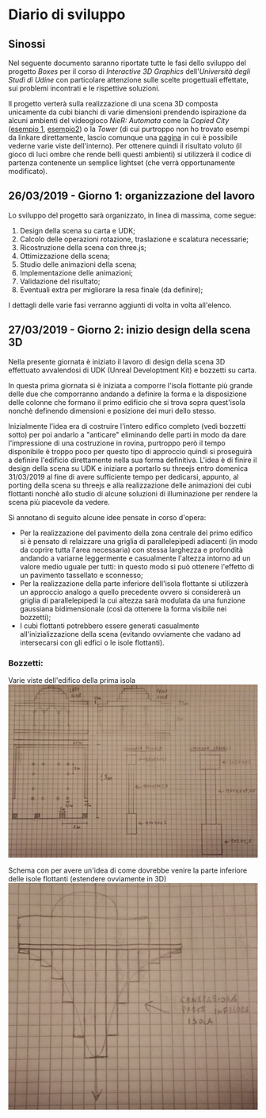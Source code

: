 # Diario di sviluppo

## Sinossi

Nel seguente documento saranno riportate tutte le fasi dello sviluppo del progetto _Boxes_  per il corso di _Interactive 3D Graphics_ dell'_Università degli Studi di Udine_ con particolare attenzione sulle scelte progettuali effettate, sui problemi incontrati e le rispettive soluzioni.

Il progetto verterà sulla realizzazione di una scena 3D composta unicamente da cubi bianchi di varie dimensioni prendendo ispirazione da alcuni ambienti del videogioco _NieR: Automata_ come la
_Copied City_ ([esempio 1](https://i.pinimg.com/originals/20/b8/c5/20b8c50b9ab9b90f5bef86c0ce2d386d.jpg), [esempio2](https://steamuserimages-a.akamaihd.net/ugc/947341295631366587/AB7D5149E653F0F5018483E310B4545002E49A48/)) o la _Tower_ (di cui purtroppo non ho trovato esempi da linkare direttamente, lascio comunque una [pagina](https://lparchive.org/NieR-Automata/Update%20135/) in cui è possibile vederne varie viste dell'interno).
Per ottenere quindi il risultato voluto (il gioco di luci ombre che rende belli questi ambienti) si utilizzerà il codice di partenza contenente un semplice lightset (che verrà opportunamente modificato).

## 26/03/2019 - Giorno 1: organizzazione del lavoro

Lo sviluppo del progetto sarà organizzato, in linea di massima, come segue:

1. Design della scena su carta e UDK;
2. Calcolo delle operazioni rotazione, traslazione e scalatura necessarie;
3. Ricostruzione della scena con three.js;
4. Ottimizzazione della scena;
5. Studio delle animazioni della scena;
6. Implementazione delle animazioni;
7. Validazione del risultato;
8. Eventuali extra per migliorare la resa finale (da definire);

I dettagli delle varie fasi verranno aggiunti di volta in volta all'elenco.

## 27/03/2019 - Giorno 2: inizio design della scena 3D

Nella presente giornata è iniziato il lavoro di design della scena 3D effettuato avvalendosi di UDK (Unreal Developtment Kit) e bozzetti su carta.

In questa prima giornata si è iniziata a comporre l'isola flottante più grande delle due che comporranno andando a definire la forma e la disposizione delle colonne che formano il primo edificio che si trova sopra quest'isola nonchè definendo dimensioni e posizione dei muri dello stesso.

Inizialmente l'idea era di costruire l'intero edifico completo (vedi bozzetti sotto) per poi andarlo a "anticare" eliminando delle parti in modo da dare l'impressione di una costruzione in rovina, purtroppo però il tempo disponibile è troppo poco per questo tipo di approccio quindi si proseguirà a definire l'edificio direttamente nella sua forma definitiva.
L'idea è di finire il design della scena su UDK e iniziare a portarlo su threejs entro domenica 31/03/2019 al fine di avere sufficiente tempo per dedicarsi, appunto, al porting della scena su threejs e alla realizzazione delle animazioni dei cubi flottanti nonchè allo studio di alcune soluzioni di illuminazione per rendere la scena più piacevole da vedere.

Si annotano di seguito alcune idee pensate in corso d'opera:

* Per la realizzazione del pavimento della zona centrale del primo edifico si è pensato di relaizzare una griglia di parallelepipedi adiacenti (in modo da coprire tutta l'area necessaria) con stessa larghezza e profondità andando a variarne leggermente e casualmente l'altezza intorno ad un valore medio uguale per tutti: in questo modo si può ottenere l'effetto di un pavimento tassellato e sconnesso;
* Per la realizzazione della parte inferiore dell'isola flottante si utilizzerà un approccio analogo a quello precedente ovvero si considererà un griglia di parallelepipedi la cui altezza sarà modulata da una funzione gaussiana bidimensionale (così da ottenere la forma visibile nei bozzetti);
* I cubi flottanti potrebbero essere generati casualmente all'inizializzazione della scena (evitando ovviamente che vadano ad intersecarsi con gli edfici o le isole flottanti).

### Bozzetti:
Varie viste dell'edifico della prima isola
![Edificio in rovina](RuinedBuilding1.jpg)

Schema con per avere un'idea di come dovrebbe venire la parte inferiore delle isole flottanti (estendere ovviamente in 3D)
![Parte inferiore isola](FloatingIsland1.jpg)
